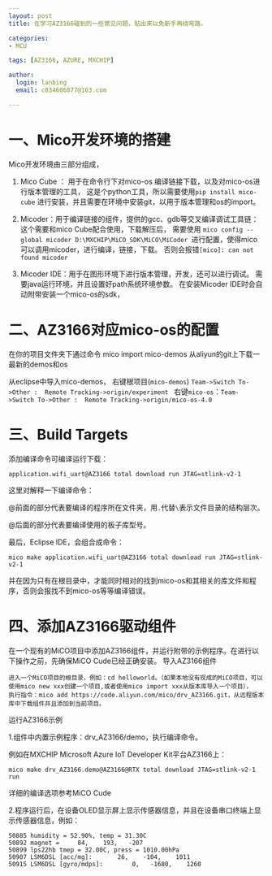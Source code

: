 ```yaml
---
layout: post
title: 在学习AZ3166碰到的一些常见问题，贴出来以免新手再绕弯路。

categories:
- MCU

tags: [AZ3166, AZURE, MXCHIP]

author:
  login: lanbing
  email: c834606877@163.com

---
```




一、Mico开发环境的搭建
===

Mico开发环境由三部分组成，
1. Mico Cube ： 用于在命令行下对mico-os 编译链接下载，以及对mico-os进行版本管理的工具，
这是个python工具，所以需要使用`pip install mico-cube` 进行安装，并且需要在环境中安装git，以用于版本管理和os的import。

2. Micoder：用于编译链接的组件，提供的gcc、gdb等交叉编译调试工具链：
这个需要和mico Cube配合使用，下载解压后，
需要使用 `mico config --global micoder D:\MXCHIP\MiCO_SDK\MiCO\MiCoder `进行配置，使得mico可以调用micoder，进行编译，链接，下载。
否则会报错`[mico]: can not found micoder`

3. Micoder IDE：用于在图形环境下进行版本管理，开发，还可以进行调试。
需要java运行环境，并且设置好path系统环境参数。
在安装Micoder IDE时会自动附带安装一个mico-os的sdk，

二、AZ3166对应mico-os的配置
===

在你的项目文件夹下通过命令
mico import mico-demos 
从aliyun的git上下载一最新的demos和os

从eclipse中导入mico-demos，
右键根项目(`mico-demos`) `Team->Switch To->Other :  Remote Tracking->origin/experiment `
右键`mico-os`：`Team->Switch To->Other :  Remote Tracking->origin/mico-os-4.0`

三、Build Targets 
===

添加编译命令可编译运行下载：

````b
application.wifi_uart@AZ3166 total download run JTAG=stlink-v2-1
````



这里对解释一下编译命令：

@前面的部分代表要编译的程序所在文件夹，用`.`代替`\`表示文件目录的结构层次。

@后面的部分代表要编译使用的板子库型号。



最后，Eclipse IDE，会组合成命令：

```
mico make application.wifi_uart@AZ3166 total download run JTAG=stlink-v2-1
```

并在因为只有在根目录中，才能同时相对的找到mico-os和其相关的库文件和程序，否则会报找不到mico-os等等编译错误。



四、添加AZ3166驱动组件
===

在一个现有的MiCO项目中添加AZ3166组件，并运行附带的示例程序。在进行以下操作之前，先确保MiCO Cude已经正确安装。
导入AZ3166组件

    进入一个MiCO项目的根目录，例如：cd helloworld。（如果本地没有现成的MiCO项目，可以使用mico new xxx创建一个项目,或者使用mico import xxx从版本库导入一个项目），
    执行指令：mico add https://code.aliyun.com/mico/drv_AZ3166.git，从远程版本库中下载组件并且添加到当前项目。

运行AZ3166示例

1.组件中内置示例程序：drv_AZ3166/demo，执行编译命令。

例如在MXCHIP Microsoft Azure IoT Developer Kit平台AZ3166上：

```  
mico make drv_AZ3166.demo@AZ3166@RTX total download JTAG=stlink-v2-1 run
```

详细的编译选项参考MiCO Cude

2.程序运行后，在设备OLED显示屏上显示传感器信息，并且在设备串口终端上显示传感器信息，例如：

```
50885 humidity = 52.90%, temp = 31.30C
50892 magnet =     84,    193,   -207
50899 lps22hb tmep = 32.00C, press = 1010.00hPa
50907 LSM6DSL [acc/mg]:       26,    -104,    1011
50915 LSM6DSL [gyro/mdps]:        0,   -1680,    1260

```


